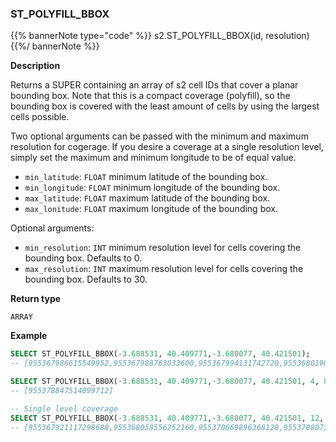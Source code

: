 ### ST_POLYFILL_BBOX

{{% bannerNote type="code" %}}
s2.ST_POLYFILL_BBOX(id, resolution)
{{%/ bannerNote %}}

**Description**

Returns a SUPER containing an array of s2 cell IDs that cover a planar bounding box. Note that this is
a compact coverage (polyfill), so the bounding box is covered with the least amount of cells 
by using the largest cells possible.

Two optional arguments can be passed with the minimum and maximum resolution for cogerage. If you desire a
coverage at a single resolution level, simply set the maximum and minimum longitude to be of equal value.

* `min_latitude`: `FLOAT` minimum latitude of the bounding box.
* `min_longitude`: `FLOAT` minimum longitude of the bounding box.
* `max_latitude`: `FLOAT` maximum latitude of the bounding box.
* `max_lonitude`: `FLOAT` maximum longitude of the bounding box.

Optional arguments:

* `min_resolution`: `INT` minimum resolution level for cells covering the bounding box. Defaults to 0.
* `max_resolution`: `INT` maximum resolution level for cells covering the bounding box. Defaults to 30.

**Return type**

`ARRAY`

**Example**

```sql
SELECT ST_POLYFILL_BBOX(-3.688531, 40.409771,-3.680077, 40.421501);
-- [955367986615549952,955367988763033600,955367994131742720,955368019096240128,955368020975288320,955370721435975680,955370742910812160,955370751500746752]

SELECT ST_POLYFILL_BBOX(-3.688531, 40.409771,-3.680077, 40.421501, 4, 8);
-- [955378847514099712]

-- Single level coverage
SELECT ST_POLYFILL_BBOX(-3.688531, 40.409771,-3.680077, 40.421501, 12, 12);
-- [955367921117298688,955368058556252160,955370669896368128,955370807335321600]
```
